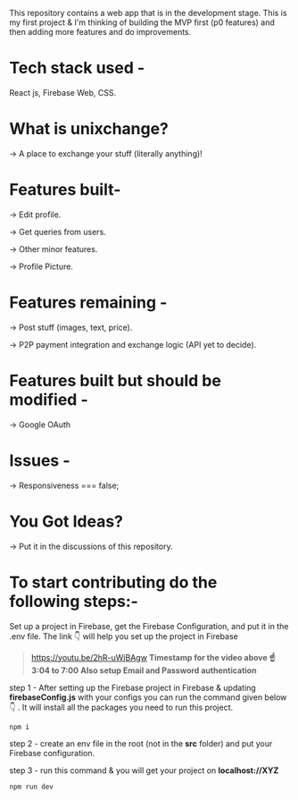 
This repository contains a web app that is in the development stage. This is my first project & I'm thinking of building the MVP first (p0 features) and then adding more features and do improvements.

# Tech stack used - 
React js, Firebase Web, CSS.

# What is unixchange?
-> A place to exchange your stuff (literally anything)!

# Features built- 
-> Edit profile. <br />

-> Get queries from users. <br />

-> Other minor features. <br />

-> Profile Picture.

# Features remaining - 
-> Post stuff (images, text, price). <br />
 
-> P2P payment integration and exchange logic (API yet to decide). <br />

# Features built but should be modified -
-> Google OAuth

# Issues - 
-> Responsiveness === false;

# You Got Ideas?
-> Put it in the discussions of this repository.

# To start contributing do the following steps:-
Set up a project in Firebase, get the Firebase Configuration, and put it in the .env file. The link 👇 will help you set up the project in Firebase <br />
> https://youtu.be/2hR-uWjBAgw
**Timestamp for the video above ☝ 3:04 to 7:00**
**Also setup Email and Password authentication**

step 1 - After setting up the Firebase project in Firebase & updating **firebaseConfig.js** with your configs you can run the command given below 👇 . It will install all the packages you need to run this project.

```npm i``` <br />

step 2 - create an env file in the root (not in the **src** folder) and put your Firebase configuration. <br />

step 3 - run this command & you will get your project on **localhost://XYZ** <br />

```
npm run dev
```
